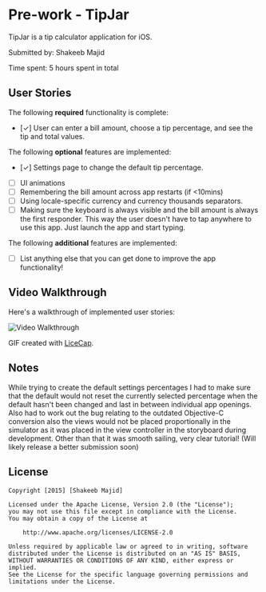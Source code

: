 # Pre-work - TipJar

TipJar is a tip calculator application for iOS.

Submitted by: Shakeeb Majid

Time spent: 5 hours spent in total

## User Stories

The following **required** functionality is complete:
* [✓] User can enter a bill amount, choose a tip percentage, and see the tip and total values.

The following **optional** features are implemented:
* [✓] Settings page to change the default tip percentage.
* [ ] UI animations
* [ ] Remembering the bill amount across app restarts (if <10mins)
* [ ] Using locale-specific currency and currency thousands separators.
* [ ] Making sure the keyboard is always visible and the bill amount is always the first responder. This way the user doesn't have to tap anywhere to use this app. Just launch the app and start typing.

The following **additional** features are implemented:

- [ ] List anything else that you can get done to improve the app functionality!

## Video Walkthrough 

Here's a walkthrough of implemented user stories:

<img src='http://imgur.com/y29Ofgx' title='Video Walkthrough' width='' alt='Video Walkthrough' />

GIF created with [LiceCap](http://www.cockos.com/licecap/).

## Notes

While trying to create the default settings percentages I had to make sure that the default would not reset the currently selected percentage when the default hasn't been changed and last in between individual app openings. Also had to work out the bug relating to the outdated Objective-C conversion also the views would not be placed proportionally in the simulator as it was placed in the view controller in the storyboard during development. Other than that it was smooth sailing, very clear tutorial! (Will likely release a better submission soon)

## License

    Copyright [2015] [Shakeeb Majid]

    Licensed under the Apache License, Version 2.0 (the "License");
    you may not use this file except in compliance with the License.
    You may obtain a copy of the License at

        http://www.apache.org/licenses/LICENSE-2.0

    Unless required by applicable law or agreed to in writing, software
    distributed under the License is distributed on an "AS IS" BASIS,
    WITHOUT WARRANTIES OR CONDITIONS OF ANY KIND, either express or implied.
    See the License for the specific language governing permissions and
    limitations under the License.
